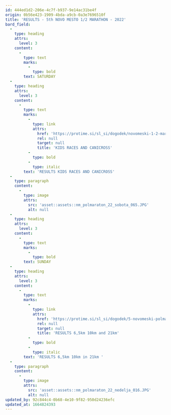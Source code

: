 ```yaml
---
id: 444ed1d2-206e-4c7f-b937-9e14ac31be4f
origin: 0b56e423-1909-4bda-a9cb-0a3e7696510f
title: 'RESULTS - 5th NOVO MESTO 1/2 MARATHON - 2022'
bard_field:
  -
    type: heading
    attrs:
      level: 3
    content:
      -
        type: text
        marks:
          -
            type: bold
        text: SATURDAY
  -
    type: heading
    attrs:
      level: 3
    content:
      -
        type: text
        marks:
          -
            type: link
            attrs:
              href: 'https://protime.si/sl_si/dogodek/novomeski-1-2-maraton-otroski-teki-in-canicross-2/'
              rel: null
              target: null
              title: 'KIDS RACES AND CANICROSS'
          -
            type: bold
          -
            type: italic
        text: 'RESULTS KIDS RACES AND CANICROSS'
  -
    type: paragraph
    content:
      -
        type: image
        attrs:
          src: 'asset::assets::nm_polmaraton_22_sobota_065.JPG'
          alt: null
  -
    type: heading
    attrs:
      level: 3
    content:
      -
        type: text
        marks:
          -
            type: bold
        text: SUNDAY
  -
    type: heading
    attrs:
      level: 3
    content:
      -
        type: text
        marks:
          -
            type: link
            attrs:
              href: 'https://protime.si/sl_si/dogodek/5-novomeski-polmaraton/'
              rel: null
              target: null
              title: 'RESULTS 6,5km 10km and 21km'
          -
            type: bold
          -
            type: italic
        text: 'RESULTS 6,5km 10km in 21km '
  -
    type: paragraph
    content:
      -
        type: image
        attrs:
          src: 'asset::assets::nm_polmaraton_22_nedelja_016.JPG'
          alt: null
updated_by: 92c844c4-0b68-4e10-9f82-950d24236efc
updated_at: 1664824393
---
```

